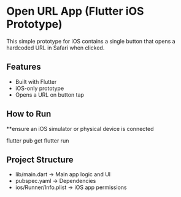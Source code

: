 # Open URL App (Flutter iOS Prototype)

This simple prototype for iOS contains a single button that opens a hardcoded 
URL in Safari when clicked.

## Features
- Built with Flutter
- iOS-only prototype
- Opens a URL on button tap

## How to Run
**ensure an iOS simulator or physical device is connected

flutter pub get 
flutter run

## Project Structure
- lib/main.dart -> Main app logic and UI
- pubspec.yaml -> Dependencies
- ios/Runner/Info.plist -> iOS app permissions

